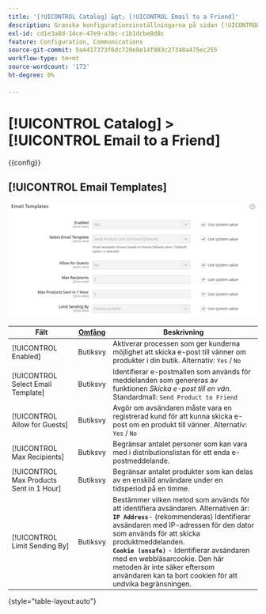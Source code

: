 ```yaml
---
title: '[!UICONTROL Catalog] &gt; [!UICONTROL Email to a Friend]'
description: Granska konfigurationsinställningarna på sidan [!UICONTROL Catalog] &gt; [!UICONTROL Email to a Friend] i Commerce Admin.
exl-id: cd1e3a8d-14ce-47e9-a3bc-c1b1dcbe0d8c
feature: Configuration, Communications
source-git-commit: 5a4417373f6dc720e8e14f883c27348a475ec255
workflow-type: tm+mt
source-wordcount: '173'
ht-degree: 0%

---
```


# [!UICONTROL Catalog] > [!UICONTROL Email to a Friend]

{{config}}

## [!UICONTROL Email Templates]

![E-postmallar](./assets/email-to-a-friend-email-templates.png)<!-- zoom -->

<!-- [Email Templates](https://experienceleague.adobe.com/sv/docs/commerce-admin/systems/communications/email-templates#configure-email-templates) -->

| Fält | [Omfång](../../getting-started/websites-stores-views.md#scope-settings) | Beskrivning |
|--- |--- |--- |
| [!UICONTROL Enabled] | Butiksvy | Aktiverar processen som ger kunderna möjlighet att skicka e-post till vänner om produkter i din butik. Alternativ: `Yes` / `No` |
| [!UICONTROL Select Email Template] | Butiksvy | Identifierar e-postmallen som används för meddelanden som genereras av funktionen _Skicka e-post till en vän_. Standardmall: `Send Product to Friend` |
| [!UICONTROL Allow for Guests] | Butiksvy | Avgör om avsändaren måste vara en registrerad kund för att kunna skicka e-post om en produkt till vänner. Alternativ: `Yes` / `No` |
| [!UICONTROL Max Recipients] | Butiksvy | Begränsar antalet personer som kan vara med i distributionslistan för ett enda e-postmeddelande. |
| [!UICONTROL Max Products Sent in 1  Hour] | Butiksvy | Begränsar antalet produkter som kan delas av en enskild användare under en tidsperiod på en timme. |
| [!UICONTROL Limit Sending By] | Butiksvy | Bestämmer vilken metod som används för att identifiera avsändaren. Alternativen är: <br/>**`IP Address`**- (rekommenderas) Identifierar avsändaren med IP-adressen för den dator som används för att skicka produktmeddelanden.<br/>**`Cookie (unsafe)`** - Identifierar avsändaren med en webbläsarcookie. Den här metoden är inte säker eftersom användaren kan ta bort cookien för att undvika begränsningen. |

{style="table-layout:auto"}

